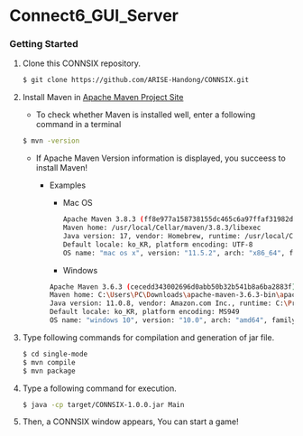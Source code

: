 # Connect6_GUI_Server


### Getting Started

1. Clone this CONNSIX repository.

    ```bash
    $ git clone https://github.com/ARISE-Handong/CONNSIX.git
    ```

2. Install Maven in [Apache Maven Project Site](https://maven.apache.org/download.cgi#)

    - To check whether Maven is installed well, enter a following command in a terminal
  
    ```bash
    $ mvn -version
    ```

    - If Apache Maven Version information is displayed, you succeess to install Maven! 
    
        * Examples
    
            + Mac OS
    
                ```bash
                Apache Maven 3.8.3 (ff8e977a158738155dc465c6a97ffaf31982d739)
                Maven home: /usr/local/Cellar/maven/3.8.3/libexec
                Java version: 17, vendor: Homebrew, runtime: /usr/local/Cellar/openjdk/17/libexec/openjdk.jdk/Contents/Home
                Default locale: ko_KR, platform encoding: UTF-8
                OS name: "mac os x", version: "11.5.2", arch: "x86_64", family: "mac"
                ```
    
            + Windows
    
            ```bash
            Apache Maven 3.6.3 (cecedd343002696d0abb50b32b541b8a6ba2883f)
            Maven home: C:\Users\PC\Downloads\apache-maven-3.6.3-bin\apache-maven-3.6.3\bin\..
            Java version: 11.0.8, vendor: Amazon.com Inc., runtime: C:\Program Files\Amazon Corretto\jdk11.0.8_10
            Default locale: ko_KR, platform encoding: MS949
            OS name: "windows 10", version: "10.0", arch: "amd64", family: "windows"
            ```

3. Type following commands for compilation and generation of jar file.

    ```bash
    $ cd single-mode
    $ mvn compile
    $ mvn package
    ```
  
4. Type a following command for execution.

    ```bash
    $ java -cp target/CONNSIX-1.0.0.jar Main
    ```
  
5. Then, a CONNSIX window appears, You can start a game!



  
  
   
 
    
